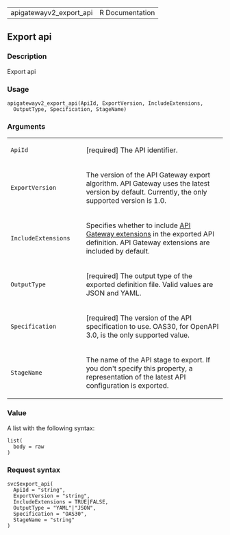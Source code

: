 <table style="width: 100%;">
<tbody>
<tr class="odd">
<td>apigatewayv2_export_api</td>
<td style="text-align: right;">R Documentation</td>
</tr>
</tbody>
</table>

## Export api

### Description

Export api

### Usage

    apigatewayv2_export_api(ApiId, ExportVersion, IncludeExtensions,
      OutputType, Specification, StageName)

### Arguments

<table>
<colgroup>
<col style="width: 35%" />
<col style="width: 65%" />
</colgroup>
<tbody>
<tr class="odd">
<td><code id="apigatewayv2_export_api_:_ApiId">ApiId</code></td>
<td><p>[required] The API identifier.</p></td>
</tr>
<tr class="even">
<td><code
id="apigatewayv2_export_api_:_ExportVersion">ExportVersion</code></td>
<td><p>The version of the API Gateway export algorithm. API Gateway uses
the latest version by default. Currently, the only supported version is
1.0.</p></td>
</tr>
<tr class="odd">
<td><code
id="apigatewayv2_export_api_:_IncludeExtensions">IncludeExtensions</code></td>
<td><p>Specifies whether to include <a
href="https://docs.aws.amazon.com/apigateway/latest/developerguide/api-gateway-swagger-extensions.html">API
Gateway extensions</a> in the exported API definition. API Gateway
extensions are included by default.</p></td>
</tr>
<tr class="even">
<td><code
id="apigatewayv2_export_api_:_OutputType">OutputType</code></td>
<td><p>[required] The output type of the exported definition file. Valid
values are JSON and YAML.</p></td>
</tr>
<tr class="odd">
<td><code
id="apigatewayv2_export_api_:_Specification">Specification</code></td>
<td><p>[required] The version of the API specification to use. OAS30,
for OpenAPI 3.0, is the only supported value.</p></td>
</tr>
<tr class="even">
<td><code id="apigatewayv2_export_api_:_StageName">StageName</code></td>
<td><p>The name of the API stage to export. If you don't specify this
property, a representation of the latest API configuration is
exported.</p></td>
</tr>
</tbody>
</table>

### Value

A list with the following syntax:

    list(
      body = raw
    )

### Request syntax

    svc$export_api(
      ApiId = "string",
      ExportVersion = "string",
      IncludeExtensions = TRUE|FALSE,
      OutputType = "YAML"|"JSON",
      Specification = "OAS30",
      StageName = "string"
    )
